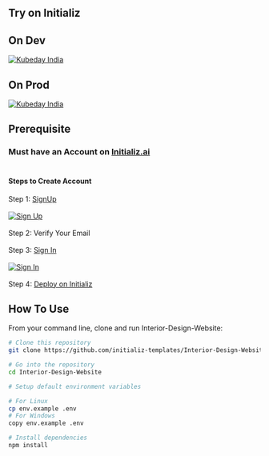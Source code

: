 ## Try on Initializ

## On Dev 
[![Kubeday India](https://res.cloudinary.com/daosik5yi/image/upload/f_auto,q_auto/pntsnjpa1sxbc2d02q9n)](https://console.dev.initializ.ai/create-app/?clone=https://github.com/initializ-templates/Interior-Design-Website&repo_name=Interior-Design-Website&description=♾%20Interior-Design%20is%20fully%20Responsive%20interior%20design%20website.&github=true)

## On Prod 
[![Kubeday India](https://res.cloudinary.com/daosik5yi/image/upload/f_auto,q_auto/pntsnjpa1sxbc2d02q9n)](https://console.initializ.ai/create-app/?clone=https://github.com/initializ-templates/Interior-Design-Website&repo_name=Interior-Design-Website&description=♾%20Interior-Design%20is%20fully%20Responsive%20interior%20design%20website.&github=true)

## Prerequisite 
### Must have an Account on [Initializ.ai](https://console.initializ.ai/register/)<br><br>

#### Steps to Create Account
 Step 1: [SignUp](https://console.initializ.ai/register/) <br>
 <br>[![Sign Up](https://res.cloudinary.com/dd4xje8fc/image/upload/v1717773727/image_1_eaxyhp.png)](https://console.initializ.ai/register/)<br><br>
 Step 2: Verify Your Email<br><br>
 Step 3: [Sign In](https://console.initializ.ai/login/) <br><br>[![Sign In](https://res.cloudinary.com/dd4xje8fc/image/upload/v1717773726/image_2_pi56ah.png)](https://console.initializ.ai/login/)<br><br>
 Step 4: [Deploy on Initializ](https://console.initializ.ai/create-app/?clone=https://github.com/initializ-templates/Interior-Design-Website&repo_name=Interior-Design-Website&description=♾%20Interior-Design%20is%20fully%20Responsive%20interior%20design%20website.&github=true)


## How To Use 

From your command line, clone and run Interior-Design-Website:

```bash
# Clone this repository
git clone https://github.com/initializ-templates/Interior-Design-Website.git

# Go into the repository
cd Interior-Design-Website

# Setup default environment variables

# For Linux
cp env.example .env
# For Windows
copy env.example .env

# Install dependencies
npm install
